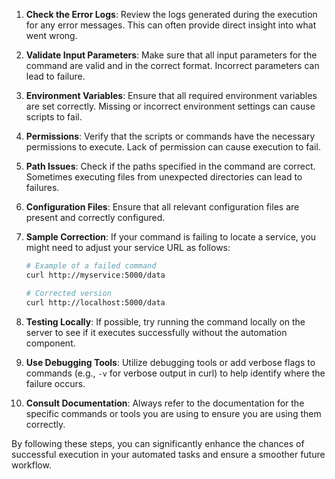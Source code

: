 1. **Check the Error Logs**: Review the logs generated during the execution for any error messages. This can often provide direct insight into what went wrong.

2. **Validate Input Parameters**: Make sure that all input parameters for the command are valid and in the correct format. Incorrect parameters can lead to failure.

3. **Environment Variables**: Ensure that all required environment variables are set correctly. Missing or incorrect environment settings can cause scripts to fail.

4. **Permissions**: Verify that the scripts or commands have the necessary permissions to execute. Lack of permission can cause execution to fail.

5. **Path Issues**: Check if the paths specified in the command are correct. Sometimes executing files from unexpected directories can lead to failures.

6. **Configuration Files**: Ensure that all relevant configuration files are present and correctly configured.

7. **Sample Correction**: If your command is failing to locate a service, you might need to adjust your service URL as follows:
   ```bash
   # Example of a failed command
   curl http://myservice:5000/data
   
   # Corrected version
   curl http://localhost:5000/data
   ```

8. **Testing Locally**: If possible, try running the command locally on the server to see if it executes successfully without the automation component.

9. **Use Debugging Tools**: Utilize debugging tools or add verbose flags to commands (e.g., `-v` for verbose output in curl) to help identify where the failure occurs.

10. **Consult Documentation**: Always refer to the documentation for the specific commands or tools you are using to ensure you are using them correctly.

By following these steps, you can significantly enhance the chances of successful execution in your automated tasks and ensure a smoother future workflow.
